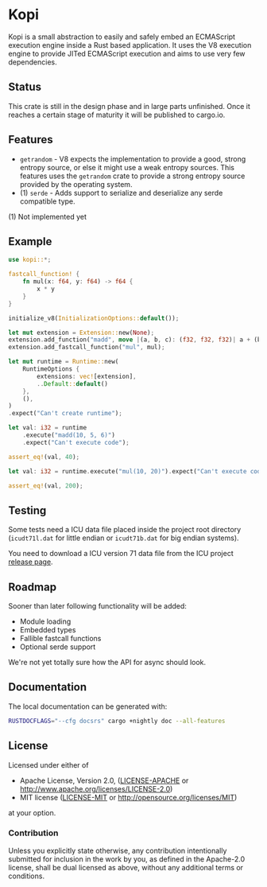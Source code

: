# Kopi

Kopi is a small abstraction to easily and safely embed an ECMAScript execution
engine inside a Rust based application. It uses the V8 execution engine to
provide JITed ECMAScript execution and aims to use very few dependencies.

## Status ##

This crate is still in the design phase and in large parts unfinished.
Once it reaches a certain stage of maturity it will be published to
cargo.io.

## Features

 * `getrandom` - V8 expects the implementation to provide a good, strong 
                 entropy source, or else it might use a weak entropy
                 sources. This features uses the `getrandom` crate to
                 provide a strong entropy source provided by the operating
                 system.
 * (1) `serde` - Adds support to serialize and deserialize any serde
                 compatible type.

(1) Not implemented yet

## Example

```rust
use kopi::*;

fastcall_function! {
    fn mul(x: f64, y: f64) -> f64 {
        x * y
    }
}

initialize_v8(InitializationOptions::default());

let mut extension = Extension::new(None);
extension.add_function("madd", move |(a, b, c): (f32, f32, f32)| a + (b * c));
extension.add_fastcall_function("mul", mul);

let mut runtime = Runtime::new(
    RuntimeOptions {
        extensions: vec![extension],
        ..Default::default()
    },
    (),
)
.expect("Can't create runtime");

let val: i32 = runtime
    .execute("madd(10, 5, 6)")
    .expect("Can't execute code");

assert_eq!(val, 40);

let val: i32 = runtime.execute("mul(10, 20)").expect("Can't execute code");

assert_eq!(val, 200);
```

## Testing

Some tests need a ICU data file placed inside the project root directory
(`icudt71l.dat` for little endian or `icudt71b.dat` for big endian systems).

You need to download a ICU version 71 data file from the ICU project [release page](https://github.com/unicode-org/icu/releases).

## Roadmap

Sooner than later following functionality will be added:

 * Module loading
 * Embedded types
 * Fallible fastcall functions
 * Optional serde support

We're not yet totally sure how the API for async should look. 

## Documentation

The local documentation can be generated with:

```sh
RUSTDOCFLAGS="--cfg docsrs" cargo +nightly doc --all-features
```

## License

Licensed under either of

 * Apache License, Version 2.0, ([LICENSE-APACHE](LICENSE-APACHE) or http://www.apache.org/licenses/LICENSE-2.0)
 * MIT license ([LICENSE-MIT](LICENSE-MIT) or http://opensource.org/licenses/MIT)

at your option.

### Contribution

Unless you explicitly state otherwise, any contribution intentionally
submitted for inclusion in the work by you, as defined in the
Apache-2.0 license, shall be dual licensed as above, without any
additional terms or conditions.
